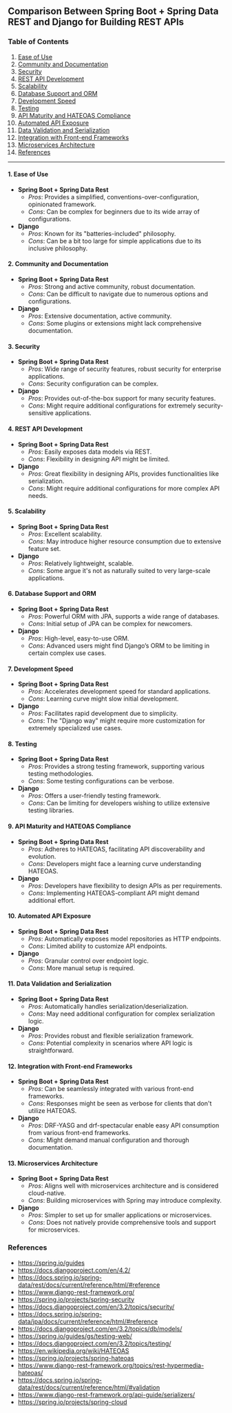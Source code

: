 ## Comparison Between Spring Boot + Spring Data REST and Django for Building REST APIs

### Table of Contents

1. [Ease of Use](#1-ease-of-use)
2. [Community and Documentation](#2-community-and-documentation)
3. [Security](#3-security)
4. [REST API Development](#4-rest-api-development)
5. [Scalability](#5-scalability)
6. [Database Support and ORM](#6-database-support-and-orm)
7. [Development Speed](#7-development-speed)
8. [Testing](#8-testing)
9. [API Maturity and HATEOAS Compliance](#9-api-maturity-and-hateoas-compliance)
10. [Automated API Exposure](#10-automated-api-exposure)
11. [Data Validation and Serialization](#11-data-validation-and-serialization)
12. [Integration with Front-end Frameworks](#12-integration-with-front-end-frameworks)
13. [Microservices Architecture](#13-microservices-architecture)
14. [References](#references)

--- 

#### 1. Ease of Use
- **Spring Boot + Spring Data Rest**
    - _Pros_: Provides a simplified, conventions-over-configuration, opinionated framework.
    - _Cons_: Can be complex for beginners due to its wide array of configurations.
- **Django**
    - _Pros_: Known for its "batteries-included" philosophy.
    - _Cons_: Can be a bit too large for simple applications due to its inclusive philosophy.

#### 2. Community and Documentation
- **Spring Boot + Spring Data Rest**
    - _Pros_: Strong and active community, robust documentation.
    - _Cons_: Can be difficult to navigate due to numerous options and configurations.
- **Django**
    - _Pros_: Extensive documentation, active community.
    - _Cons_: Some plugins or extensions might lack comprehensive documentation.

#### 3. Security
- **Spring Boot + Spring Data Rest**
    - _Pros_: Wide range of security features, robust security for enterprise applications.
    - _Cons_: Security configuration can be complex.
- **Django**
    - _Pros_: Provides out-of-the-box support for many security features.
    - _Cons_: Might require additional configurations for extremely security-sensitive applications.

#### 4. REST API Development
- **Spring Boot + Spring Data Rest**
    - _Pros_: Easily exposes data models via REST.
    - _Cons_: Flexibility in designing API might be limited.
- **Django**
    - _Pros_: Great flexibility in designing APIs, provides functionalities like serialization.
    - _Cons_: Might require additional configurations for more complex API needs.

#### 5. Scalability
- **Spring Boot + Spring Data Rest**
    - _Pros_: Excellent scalability.
    - _Cons_: May introduce higher resource consumption due to extensive feature set.
- **Django**
    - _Pros_: Relatively lightweight, scalable.
    - _Cons_: Some argue it's not as naturally suited to very large-scale applications.

#### 6. Database Support and ORM
- **Spring Boot + Spring Data Rest**
    - _Pros_: Powerful ORM with JPA, supports a wide range of databases.
    - _Cons_: Initial setup of JPA can be complex for newcomers.
- **Django**
    - _Pros_: High-level, easy-to-use ORM.
    - _Cons_: Advanced users might find Django’s ORM to be limiting in certain complex use cases.

#### 7. Development Speed
- **Spring Boot + Spring Data Rest**
    - _Pros_: Accelerates development speed for standard applications.
    - _Cons_: Learning curve might slow initial development.
- **Django**
    - _Pros_: Facilitates rapid development due to simplicity.
    - _Cons_: The "Django way" might require more customization for extremely specialized use cases.

#### 8. Testing
- **Spring Boot + Spring Data Rest**
    - _Pros_: Provides a strong testing framework, supporting various testing methodologies.
    - _Cons_: Some testing configurations can be verbose.
- **Django**
    - _Pros_: Offers a user-friendly testing framework.
    - _Cons_: Can be limiting for developers wishing to utilize extensive testing libraries.

#### 9. API Maturity and HATEOAS Compliance
- **Spring Boot + Spring Data Rest**
    - _Pros_: Adheres to HATEOAS, facilitating API discoverability and evolution.
    - _Cons_: Developers might face a learning curve understanding HATEOAS.
- **Django**
    - _Pros_: Developers have flexibility to design APIs as per requirements.
    - _Cons_: Implementing HATEOAS-compliant API might demand additional effort.

#### 10. Automated API Exposure
- **Spring Boot + Spring Data Rest**
    - _Pros_: Automatically exposes model repositories as HTTP endpoints.
    - _Cons_: Limited ability to customize API endpoints.
- **Django**
    - _Pros_: Granular control over endpoint logic.
    - _Cons_: More manual setup is required.

#### 11. Data Validation and Serialization
- **Spring Boot + Spring Data Rest**
    - _Pros_: Automatically handles serialization/deserialization.
    - _Cons_: May need additional configuration for complex serialization logic.
- **Django**
    - _Pros_: Provides robust and flexible serialization framework.
    - _Cons_: Potential complexity in scenarios where API logic is straightforward.

#### 12. Integration with Front-end Frameworks
- **Spring Boot + Spring Data Rest**
    - _Pros_: Can be seamlessly integrated with various front-end frameworks.
    - _Cons_: Responses might be seen as verbose for clients that don't utilize HATEOAS.
- **Django**
    - _Pros_: DRF-YASG and drf-spectacular enable easy API consumption from various front-end frameworks.
    - _Cons_: Might demand manual configuration and thorough documentation.

#### 13. Microservices Architecture
- **Spring Boot + Spring Data Rest**
    - _Pros_: Aligns well with microservices architecture and is considered cloud-native.
    - _Cons_: Building microservices with Spring may introduce complexity.
- **Django**
    - _Pros_: Simpler to set up for smaller applications or microservices.
    - _Cons_: Does not natively provide comprehensive tools and support for microservices.


### References

- https://spring.io/guides
- https://docs.djangoproject.com/en/4.2/
- https://docs.spring.io/spring-data/rest/docs/current/reference/html/#reference
- https://www.django-rest-framework.org/
- https://spring.io/projects/spring-security
- https://docs.djangoproject.com/en/3.2/topics/security/
- https://docs.spring.io/spring-data/jpa/docs/current/reference/html/#reference
- https://docs.djangoproject.com/en/3.2/topics/db/models/
- https://spring.io/guides/gs/testing-web/
- https://docs.djangoproject.com/en/3.2/topics/testing/
- https://en.wikipedia.org/wiki/HATEOAS
- https://spring.io/projects/spring-hateoas
- https://www.django-rest-framework.org/topics/rest-hypermedia-hateoas/
- https://docs.spring.io/spring-data/rest/docs/current/reference/html/#validation
- https://www.django-rest-framework.org/api-guide/serializers/
- https://spring.io/projects/spring-cloud
